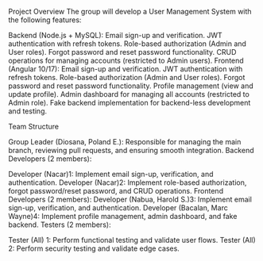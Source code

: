 Project Overview The group will develop a User Management System with the following features:

Backend (Node.js + MySQL): Email sign-up and verification. JWT authentication with refresh tokens. Role-based authorization (Admin and User roles). Forgot password and reset password functionality. CRUD operations for managing accounts (restricted to Admin users). Frontend (Angular 10/17): Email sign-up and verification. JWT authentication with refresh tokens. Role-based authorization (Admin and User roles). Forgot password and reset password functionality. Profile management (view and update profile). Admin dashboard for managing all accounts (restricted to Admin role). Fake backend implementation for backend-less development and testing.

Team Structure

Group Leader (Diosana, Poland E.): Responsible for managing the main branch, reviewing pull requests, and ensuring smooth integration.
Backend Developers (2 members):

Developer (Nacar)1: Implement email sign-up, verification, and authentication.
Developer (Nacar)2: Implement role-based authorization, forgot password/reset password, and CRUD operations. Frontend Developers (2 members):
Developer (Nabua, Harold S.)3: Implement email sign-up, verification, and authentication.
Developer (Bacalan, Marc Wayne)4: Implement profile management, admin dashboard, and fake backend.
Testers (2 members):

Tester (All) 1: Perform functional testing and validate user flows.
Tester (All) 2: Perform security testing and validate edge cases.
